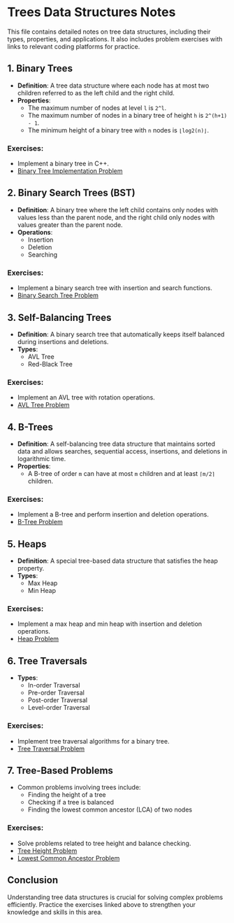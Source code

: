 # Trees Data Structures Notes

This file contains detailed notes on tree data structures, including their types, properties, and applications. It also includes problem exercises with links to relevant coding platforms for practice.

## 1. Binary Trees
- **Definition**: A tree data structure where each node has at most two children referred to as the left child and the right child.
- **Properties**:
  - The maximum number of nodes at level `l` is `2^l`.
  - The maximum number of nodes in a binary tree of height `h` is `2^(h+1) - 1`.
  - The minimum height of a binary tree with `n` nodes is `⌊log2(n)⌋`.

### Exercises:
- Implement a binary tree in C++.
- [Binary Tree Implementation Problem](https://www.geeksforgeeks.org/binary-tree-implementation/)

## 2. Binary Search Trees (BST)
- **Definition**: A binary tree where the left child contains only nodes with values less than the parent node, and the right child only nodes with values greater than the parent node.
- **Operations**:
  - Insertion
  - Deletion
  - Searching

### Exercises:
- Implement a binary search tree with insertion and search functions.
- [Binary Search Tree Problem](https://www.geeksforgeeks.org/binary-search-tree-set-1-search-and-insertion/)

## 3. Self-Balancing Trees
- **Definition**: A binary search tree that automatically keeps itself balanced during insertions and deletions.
- **Types**:
  - AVL Tree
  - Red-Black Tree

### Exercises:
- Implement an AVL tree with rotation operations.
- [AVL Tree Problem](https://www.geeksforgeeks.org/avl-tree-set-1-insertion/)

## 4. B-Trees
- **Definition**: A self-balancing tree data structure that maintains sorted data and allows searches, sequential access, insertions, and deletions in logarithmic time.
- **Properties**:
  - A B-tree of order `m` can have at most `m` children and at least `⌈m/2⌉` children.

### Exercises:
- Implement a B-tree and perform insertion and deletion operations.
- [B-Tree Problem](https://www.geeksforgeeks.org/b-tree-set-1-introduction/)

## 5. Heaps
- **Definition**: A special tree-based data structure that satisfies the heap property.
- **Types**:
  - Max Heap
  - Min Heap

### Exercises:
- Implement a max heap and min heap with insertion and deletion operations.
- [Heap Problem](https://www.geeksforgeeks.org/heap-sort/)

## 6. Tree Traversals
- **Types**:
  - In-order Traversal
  - Pre-order Traversal
  - Post-order Traversal
  - Level-order Traversal

### Exercises:
- Implement tree traversal algorithms for a binary tree.
- [Tree Traversal Problem](https://www.geeksforgeeks.org/tree-traversals-inorder-preorder-and-postorder/)

## 7. Tree-Based Problems
- Common problems involving trees include:
  - Finding the height of a tree
  - Checking if a tree is balanced
  - Finding the lowest common ancestor (LCA) of two nodes

### Exercises:
- Solve problems related to tree height and balance checking.
- [Tree Height Problem](https://www.geeksforgeeks.org/find-height-binary-tree/)
- [Lowest Common Ancestor Problem](https://www.geeksforgeeks.org/lowest-common-ancestor-in-a-binary-tree/)

## Conclusion
Understanding tree data structures is crucial for solving complex problems efficiently. Practice the exercises linked above to strengthen your knowledge and skills in this area.